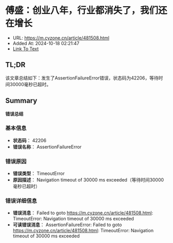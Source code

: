 # 傅盛：创业八年，行业都消失了，我们还在增长
- URL: https://m.cyzone.cn/article/481508.html
- Added At: 2024-10-18 02:21:47
- [Link To Text](2024-10-18-傅盛：创业八年，行业都消失了，我们还在增长_raw.md)

## TL;DR
该文章总结如下：发生了AssertionFailureError错误，状态码为42206，等待时间30000毫秒已超时。

## Summary
**错误总结**
### 基本信息

* **状态码**： 42206
* **错误名称**： AssertionFailureError

### 错误原因

* **错误类型**： TimeoutError
* **原因描述**： Navigation timeout of 30000 ms exceeded（等待时间30000毫秒已超时）

### 错误详细信息

* **错误消息**： Failed to goto https://m.cyzone.cn/article/481508.html: TimeoutError: Navigation timeout of 30000 ms exceeded
* **可读错误消息**： AssertionFailureError: Failed to goto https://m.cyzone.cn/article/481508.html: TimeoutError: Navigation timeout of 30000 ms exceeded
